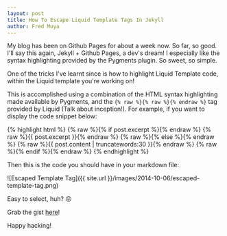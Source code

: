 ```yaml
---
layout: post
title: How To Escape Liquid Template Tags In Jekyll
author: Fred Muya
---
```



My blog has been on Github Pages for about a week now. So far, so good. I'll say this again, Jekyll + Github Pages, a dev's dream! I especially like the syntax highlighting provided by the Pygments plugin. So sweet, so simple.

One of the tricks I've learnt since is how to highlight Liquid Template code, within the Liquid template you're working on!

This is accomplished using a combination of the HTML syntax highlighting made available by Pygments, and the `{% raw %}{% raw %}{% endraw %}` tag provided by Liquid (Talk about inception!). For example, if you want to display the code snippet below:

{% highlight html %}
{% raw %}{% if post.excerpt %}{% endraw %}
{% raw %}{{ post.excerpt }}{% endraw %}
{% raw %}{% else %}{% endraw %}
{% raw %}{{ post.content | truncatewords:30 }}{% endraw %}
{% raw %}{% endif %}{% endraw %}
{% endhighlight %}

Then this is the code you should have in your markdown file:

![Escaped Template Tag]({{ site.url }}/images/2014-10-06/escaped-template-tag.png)

Easy to select, huh? :stuck_out_tongue_winking_eye:

Grab the gist [here](https://gist.githubusercontent.com/muya/8785e948688a49d83b14/raw/e0f322436e513f165289f12b053b70921815387d/gistfile1.txt)!

Happy hacking!
